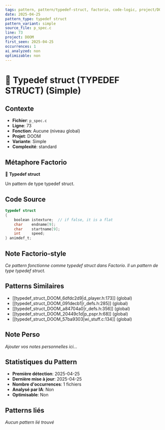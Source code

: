 ```yaml
---
tags: pattern, pattern/typedef-struct, factorio, code-logic, project/DOOM, pattern/variant/simple
date: 2025-04-25
pattern_type: typedef struct
pattern_variant: simple
source_file: p_spec.c
line: 73
project: DOOM
first_seen: 2025-04-25
occurrences: 1
ai_analyzed: non
optimizable: non
---
```


# 🔧 Typedef struct (TYPEDEF STRUCT) (Simple)

## Contexte
- **Fichier**: `p_spec.c`
- **Ligne**: 73
- **Fonction**: Aucune (niveau global)
- **Projet**: DOOM
- **Variante**: Simple
- **Complexité**: standard

## Métaphore Factorio
🔧 **Typedef struct**

Un pattern de type typedef struct.

## Code Source
```c
typedef struct
{
    boolean	istexture;	// if false, it is a flat
    char	endname[9];
    char	startname[9];
    int		speed;
} animdef_t;
```

## Note Factorio-style
*Ce pattern fonctionne comme typedef struct dans Factorio. Il un pattern de type typedef struct.*

## Patterns Similaires
- [[typedef_struct_DOOM_6dfdc2d9|d_player.h:173]] (global)
- [[typedef_struct_DOOM_091decb1|r_defs.h:285]] (global)
- [[typedef_struct_DOOM_a84704a0|r_defs.h:356]] (global)
- [[typedef_struct_DOOM_20449c1d|p_pspr.h:68]] (global)
- [[typedef_struct_DOOM_57ba9303|wi_stuff.c:134]] (global)

## Note Perso
*Ajouter vos notes personnelles ici...*

## Statistiques du Pattern
- **Première détection**: 2025-04-25
- **Dernière mise à jour**: 2025-04-25
- **Nombre d'occurrences**: 1 fichiers
- **Analysé par IA**: Non
- **Optimisable**: Non

## Patterns liés
*Aucun pattern lié trouvé*
